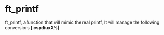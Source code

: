 # ft_printf

ft_printf, a function that will mimic the real printf, It will manage the following conversions **[ cspdiuxX%]**





 
